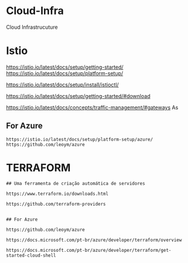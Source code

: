 # Cloud-Infra
Cloud Infrastrucuture


# Istio

  https://istio.io/latest/docs/setup/getting-started/
  https://istio.io/latest/docs/setup/platform-setup/
  
  https://istio.io/latest/docs/setup/install/istioctl/

  https://istio.io/latest/docs/setup/getting-started/#download
  
  https://istio.io/latest/docs/concepts/traffic-management/#gateways
  As


  ## For Azure
    https://istio.io/latest/docs/setup/platform-setup/azure/
    https://github.com/leoym/azure
    
    
  # TERRAFORM
  
 
    ## Uma ferramenta de criação automática de servidores
    
    https://www.terraform.io/downloads.html
    
    https://github.com/terraform-providers
    
     
    ## For Azure
    
    https://github.com/leoym/azure
    
    https://docs.microsoft.com/pt-br/azure/developer/terraform/overview
    
    https://docs.microsoft.com/pt-br/azure/developer/terraform/get-started-cloud-shell
    

